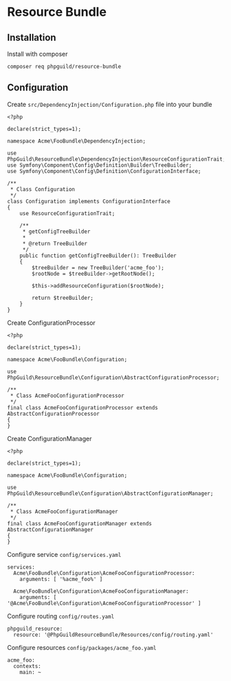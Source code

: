 # Resource Bundle

## Installation

Install with composer

    composer req phpguild/resource-bundle

## Configuration

Create `src/DependencyInjection/Configuration.php` file into your bundle

    <?php
    
    declare(strict_types=1);
    
    namespace Acme\FooBundle\DependencyInjection;
    
    use PhpGuild\ResourceBundle\DependencyInjection\ResourceConfigurationTrait;
    use Symfony\Component\Config\Definition\Builder\TreeBuilder;
    use Symfony\Component\Config\Definition\ConfigurationInterface;
    
    /**
     * Class Configuration
     */
    class Configuration implements ConfigurationInterface
    {
        use ResourceConfigurationTrait;
    
        /**
         * getConfigTreeBuilder
         *
         * @return TreeBuilder
         */
        public function getConfigTreeBuilder(): TreeBuilder
        {
            $treeBuilder = new TreeBuilder('acme_foo');
            $rootNode = $treeBuilder->getRootNode();
    
            $this->addResourceConfiguration($rootNode);
    
            return $treeBuilder;
        }
    }

Create ConfigurationProcessor

    <?php
    
    declare(strict_types=1);
    
    namespace Acme\FooBundle\Configuration;
    
    use PhpGuild\ResourceBundle\Configuration\AbstractConfigurationProcessor;
    
    /**
     * Class AcmeFooConfigurationProcessor
     */
    final class AcmeFooConfigurationProcessor extends AbstractConfigurationProcessor
    {
    }

Create ConfigurationManager

    <?php
    
    declare(strict_types=1);
    
    namespace Acme\FooBundle\Configuration;
    
    use PhpGuild\ResourceBundle\Configuration\AbstractConfigurationManager;
    
    /**
     * Class AcmeFooConfigurationManager
     */
    final class AcmeFooConfigurationManager extends AbstractConfigurationManager
    {
    }

Configure service `config/services.yaml`

    services:
      Acme\FooBundle\Configuration\AcmeFooConfigurationProcessor:
        arguments: [ '%acme_foo%' ]

      Acme\FooBundle\Configuration\AcmeFooConfigurationManager:
        arguments: [ '@Acme\FooBundle\Configuration\AcmeFooConfigurationProcessor' ]

Configure routing `config/routes.yaml`

    phpguild_resource:
      resource: '@PhpGuildResourceBundle/Resources/config/routing.yaml'

Configure resources `config/packages/acme_foo.yaml`

    acme_foo:
      contexts:
        main: ~
